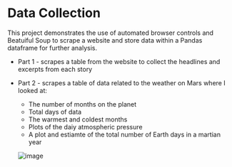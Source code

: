 # Data Collection
This project demonstrates the use of automated browser controls and Beatuiful Soup to scrape a website and store data within a Pandas dataframe for further analysis.

* Part 1 - scrapes a table from the website to collect the headlines and excerpts from each story
* Part 2 - scrapes a table of data related to the weather on Mars where I looked at:
  - The number of months on the planet
  - Total days of data
  - The warmest and coldest months
  - Plots of the daiy atmospheric pressure
  - A plot and estiamte of the total number of Earth days in a martian year
  
  ![image](https://user-images.githubusercontent.com/7529880/225772216-5567c184-8a9a-4a06-a254-bc7ee328768b.png)
